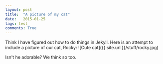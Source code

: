 ```yaml
---
layout: post
title:  "A picture of my cat"
date:   2015-01-25
tags: test
comments: True
---
```


Think I have figured out how to do things in Jekyll. 
Here is an attempt to include a picture of our cat, Rocky:
![Cute cat]({{ site.url }}/stuff/rocky.jpg)

Isn't he adorable? We think so too. 
